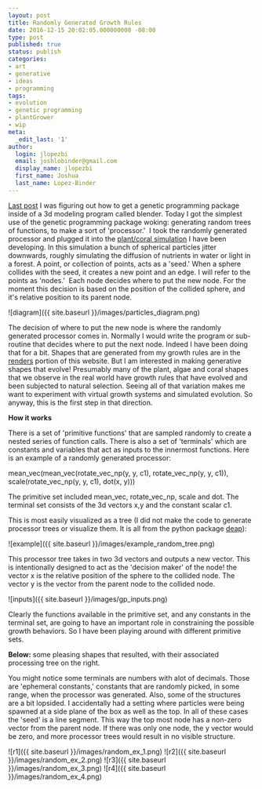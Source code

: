 ```yaml
---
layout: post
title: Randomly Generated Growth Rules
date: 2016-12-15 20:02:05.000000000 -08:00
type: post
published: true
status: publish
categories:
- art
- generative
- ideas
- programming
tags:
- evolution
- genetic programming
- plantGrower
- wip
meta:
  _edit_last: '1'
author:
  login: jlopezbi
  email: joshlobinder@gmail.com
  display_name: jlopezbi
  first_name: Joshua
  last_name: Lopez-Binder
---
```

<p><a href="http://joshlopezbinder.com/getting-deap-or-any-python-module-into-blender/">Last post</a> I was figuring out how to get a genetic programming package inside of a 3d modeling program called blender. Today I got the simplest use of the genetic programming package woking: generating random trees of functions, to make a sort of 'processor.'  I took the randomly generated processor and plugged it into the <a href="https://github.com/jlopezbi/PlantGrower">plant/coral simulation</a> I have been developing. In this simulation a bunch of spherical particles jitter downwards, roughly simulating the diffusion of nutrients in water or light in a forest. A point, or collection of points, acts as a 'seed.' When a sphere collides with the seed, it creates a new point and an edge. I will refer to the points as 'nodes.'  Each node decides where to put the new node. For the moment this decision is based on the position of the collided sphere, and it's relative position to its parent node.</p>

![diagram]({{ site.baseurl }}/images/particles_diagram.png)


<p>The decision of where to put the new node is where the randomly generated processor comes in. Normally I would write the program or sub-routine that decides where to put the next node. Indeed I have been doing that for a bit. Shapes that are generated from my growth rules are in the <a href="http://joshlopezbinder.com/renders/">renders</a> portion of this website. But I am interested in making generative shapes that evolve! Presumably many of the plant, algae and coral shapes that we observe in the real world have growth rules that have evolved and been subjected to natural selection. Seeing all of that variation makes me want to experiment with virtual growth systems and simulated evolution. So anyway, this is the first step in that direction.</p>

<p><strong>How it works</strong></p>

<p>There is a set of 'primitive functions' that are sampled randomly to create a nested series of function calls. There is also a set of 'terminals' which are constants and variables that act as inputs to the innermost functions. Here is an example of a randomly generated processor:</p>

<p class="p1"><span class="s1">mean_vec(mean_vec(rotate_vec_np(y, y, c1), rotate_vec_np(y, y, c1)), scale(rotate_vec_np(y, y, c1), dot(x, y)))</span></p>

<p class="p1">The primitive set included mean_vec, rotate_vec_np, scale and dot. The terminal set consists of the 3d vectors x,y and the constant scalar c1.</p>

<p>This is most easily visualized as a tree (I did not make the code to generate processor trees or visualize them. It is all from the python package <a href="https://github.com/deap/deap">deap</a>):</p>

![example]({{ site.baseurl }}/images/example_random_tree.png)


<p>This processor tree takes in two 3d vectors and outputs a new vector. This is intentionally designed to act as the 'decision maker' of the node! the vector x is the relative position of the sphere to the collided node. The vector y is the vector from the parent node to the collided node.</p>

![inputs]({{ site.baseurl }}/images/gp_inputs.png)


<p>Clearly the functions available in the primitive set, and any constants in the terminal set, are going to have an important role in constraining the possible growth behaviors. So I have been playing around with different primitive sets.</p>

<p><b>Below:</b> some pleasing shapes that resulted, with their associated processing tree on the right.</p>

<p>You might notice some terminals are numbers with alot of decimals. Those are 'ephemeral constants,' constants that are randomly picked, in some range, when the processor was generated. Also, some of the structures are a bit lopsided. I accidentally had a setting where particles were being spawned at a side plane of the box as well as the top. In all of these cases the 'seed' is a line segment. This way the top most node has a non-zero vector from the parent node. If there was only one node, the y vector would be zero, and more processor trees would result in no visible structure.</p>

![r1]({{ site.baseurl }}/images/random_ex_1.png)
![r2]({{ site.baseurl }}/images/random_ex_2.png)
![r3]({{ site.baseurl }}/images/random_ex_3.png)
![r4]({{ site.baseurl }}/images/random_ex_4.png)

